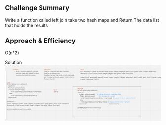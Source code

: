 ## Challenge Summary
Write a function called left join take two hash maps and Return The data list  that holds the results

## Approach & Efficiency
O(n*2)

Solution
![](code33.png)